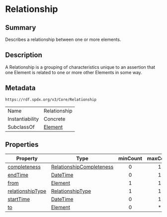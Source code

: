<!-- Automatically generated by spec-parser v2.0.0 on 2024-01-12T14:00:21.817658+00:00 -->
<!-- SPDX-License-Identifier: Community-Spec-1.0 -->

# Relationship

## Summary

Describes a relationship between one or more elements.


## Description

A Relationship is a grouping of characteristics unique to an assertion
that one Element is related to one or more other Elements in some way.


## Metadata

`https://rdf.spdx.org/v3/Core/Relationship`


| | |
|---|---|
| Name | Relationship |
| Instantiability | Concrete |
| SubclassOf | [Element](../Classes/Element.md) |




## Properties

| Property | Type | minCount | maxCount |
|---|---|:---:|:---:|
| [completeness](../Properties/completeness.md) | [RelationshipCompleteness](../Vocabularies/RelationshipCompleteness.md) | 0 | 1 |
| [endTime](../Properties/endTime.md) | [DateTime](../Datatypes/DateTime.md) | 0 | 1 |
| [from](../Properties/from.md) | [Element](../Classes/Element.md) | 1 | 1 |
| [relationshipType](../Properties/relationshipType.md) | [RelationshipType](../Vocabularies/RelationshipType.md) | 1 | 1 |
| [startTime](../Properties/startTime.md) | [DateTime](../Datatypes/DateTime.md) | 0 | 1 |
| [to](../Properties/to.md) | [Element](../Classes/Element.md) | 0 | * |

